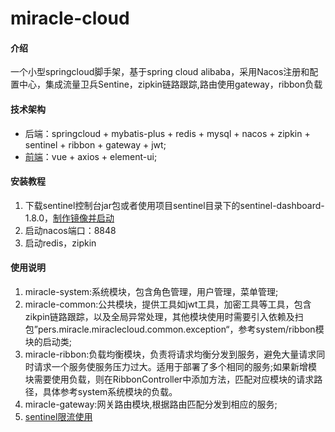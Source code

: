 # miracle-cloud

#### 介绍
一个小型springcloud脚手架，基于spring cloud alibaba，采用Nacos注册和配置中心，集成流量卫兵Sentine，zipkin链路跟踪,路由使用gateway，ribbon负载

#### 技术架构

- 后端：springcloud + mybatis-plus + redis + mysql + nacos + zipkin + sentinel + ribbon + gateway + jwt;
- [前端](https://gitee.com/miracle-peak/miracle-vue)：vue + axios + element-ui;


#### 安装教程

1.  下载sentinel控制台jar包或者使用项目sentinel目录下的sentinel-dashboard-1.8.0，[制作镜像并启动](https://gitee.com/miracle-peak/miracle-cloud/blob/master/sentinel/sentinel.md)
2.  启动nacos端口：8848
3.  启动redis，zipkin

#### 使用说明

1.  miracle-system:系统模块，包含角色管理，用户管理，菜单管理;
2.  miracle-common:公共模块，提供工具如jwt工具，加密工具等工具，包含zikpin链路跟踪，以及全局异常处理，其他模块使用时需要引入依赖及扫包”pers.miracle.miraclecloud.common.exception“，参考system/ribbon模块的启动类;
3.  miracle-ribbon:负载均衡模块，负责将请求均衡分发到服务，避免大量请求同时请求一个服务使服务压力过大。适用于部署了多个相同的服务;如果新增模块需要使用负载，则在RibbonController中添加方法，匹配对应模块的请求路径，具体参考system系统模块的负载。
4.  miracle-gateway:网关路由模块,根据路由匹配分发到相应的服务;
5. [sentinel限流使用](https://gitee.com/miracle-peak/miracle-cloud/blob/master/sentinel/sentinel.md)




